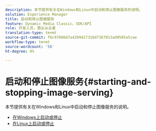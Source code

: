 ```yaml
---
description: 本节提供有关在Windows和Linux中启动和停止图像服务的说明。
solution: Experience Manager
title: 启动和停止图像服务
feature: Dynamic Media Classic，SDK/API
role: 开发人员，商业从业者
translation-type: tm+mt
source-git-commit: f6c97606d7a4209427316d7367013ad9585a5cae
workflow-type: tm+mt
source-wordcount: '56'
ht-degree: 0%

---
```



# 启动和停止图像服务{#starting-and-stopping-image-serving}

本节提供有关在Windows和Linux中启动和停止图像服务的说明。

* [在Windows上启动或停止](t-startstop-windows.md)
* [在Linux上启动或停止](t-startstop-linux.md)
